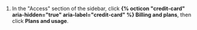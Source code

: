 1. In the "Access" section of the sidebar, click **{% octicon "credit-card" aria-hidden="true" aria-label="credit-card" %} Billing and plans**, then click **Plans and usage**.
